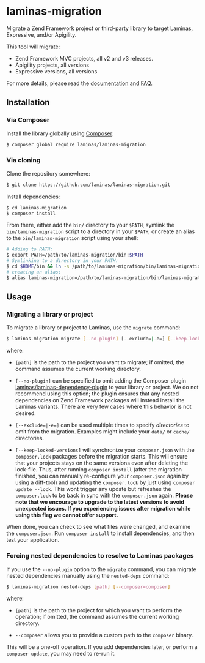 # laminas-migration

Migrate a Zend Framework project or third-party library to target
Laminas, Expressive, and/or Apigility.

This tool will migrate:

- Zend Framework MVC projects, all v2 and v3 releases.
- Apigility projects, all versions
- Expressive versions, all versions

For more details, please read the [documentation](https://docs.laminas.dev/migration/) and [FAQ](https://docs.laminas.dev/migration/faq/).

## Installation

### Via Composer

Install the library globally using [Composer](https://getcomposer.org):

```bash
$ composer global require laminas/laminas-migration
```

### Via cloning

Clone the repository somewhere:

```bash
$ git clone https://github.com/laminas/laminas-migration.git
```

Install dependencies:

```bash
$ cd laminas-migration
$ composer install
```

From there, either add the `bin/` directory to your `$PATH`, symlink the
`bin/laminas-migration` script to a directory in your `$PATH`, or create an
alias to the `bin/laminas-migration` script using your shell:

```bash
# Adding to PATH:
$ export PATH=/path/to/laminas-migration/bin:$PATH
# Symlinking to a directory in your PATH:
$ cd $HOME/bin && ln -s /path/to/laminas-migration/bin/laminas-migration .
# creating an alias:
$ alias laminas-migration=/path/to/laminas-migration/bin/laminas-migration
```

## Usage

### Migrating a library or project

To migrate a library or project to Laminas, use the `migrate` command:

```bash
$ laminas-migration migrate [--no-plugin] [--exclude=|-e=] [--keep-locked-versions] [path]
```

where:

- `[path]` is the path to the project you want to migrate; if omitted, the
  command assumes the current working directory.

- `[--no-plugin]` can be specified to omit adding the Composer plugin
  [laminas/laminas-dependency-plugin](https://github.com/laminas/laminas-dependency-plugin)
  to your library or project. We do not recommend using this option; the plugin
  ensures that any nested dependencies on Zend Framework packages will instead
  install the Laminas variants. There are very few cases where this behavior is
  not desired.

- `[--exclude=|-e=]` can be used multiple times to specify _directories_ to omit
  from the migration. Examples might include your `data/` or `cache/`
  directories.
  
- `[--keep-locked-versions]` will synchronize your `composer.json` with the `composer.lock` packages before the migration starts. This will ensure that your projects stays on the same versions even after deleting the lock-file. Thus, after running `composer install` (after the migration finished, you can manually re-configure your `composer.json` again by using a diff-tool) and updating the `composer.lock` by just using `composer update --lock`. This wont trigger any update but refreshes the `composer.lock` to be back in sync with the `composer.json` again. **Please note that we encourage to upgrade to the latest versions to avoid unexpected issues. If you experiencing issues after migration while using this flag we cannot offer support.**

When done, you can check to see what files were changed, and examine the
`composer.json`. Run `composer install` to install dependencies, and then test
your application.

### Forcing nested dependencies to resolve to Laminas packages

If you use the `--no-plugin` option to the `migrate` command, you can migrate
nested dependencies manually using the `nested-deps` command:

```bash
$ laminas-migration nested-deps [path] [--composer=composer]
```

where:

- `[path]` is the path to the project for which you want to perform the
  operation; if omitted, the command assumes the current working directory.

- `--composer` allows you to provide a custom path to the `composer` binary.

This will be a one-off operation. If you add dependencies later, or perform a
`composer update`, you may need to re-run it. 
